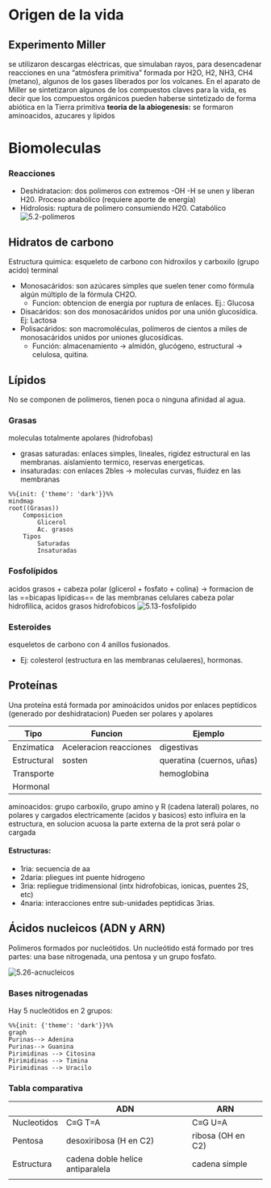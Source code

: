 # Origen de la vida
## Experimento Miller
se utilizaron descargas eléctricas, que simulaban rayos, para desencadenar reacciones en una “atmósfera primitiva” formada por H2O, H2, NH3, CH4 (metano), algunos de los gases liberados por los volcanes. En el aparato de Miller se sintetizaron algunos de los compuestos claves para la vida, es decir que los compuestos orgánicos pueden haberse sintetizado de forma abiótica en la Tierra primitiva
**teoria de la abiogenesis:** se formaron aminoacidos, azucares y lipidos	

# Biomoleculas
### Reacciones
- Deshidratacion: dos polimeros con extremos -OH -H se unen y liberan H20. Proceso anabólico (requiere aporte de energía)
- Hidrolosis: ruptura de polimero consumiendo H20. Catabólico
![5.2-polimeros](attachments/5.2-polimeros.png)
## Hidratos de carbono
Estructura quimica: esqueleto de carbono con hidroxilos y carboxilo (grupo acido) terminal
 - Monosacáridos:  son azúcares simples que suelen tener como fórmula algún múltiplo de la fórmula CH2O. 
	 - Funcion: obtencion de energia por ruptura de enlaces. Ej.: Glucosa
-  Disacáridos: son dos monosacáridos unidos por una unión glucosídica. Ej: Lactosa 
- Polisacáridos: son macromoléculas, polímeros de cientos a miles de monosacáridos unidos por uniones glucosídicas. 
	- Función: almacenamiento -> almidón, glucógeno,  estructural -> celulosa, quitina.

## Lípidos

No se componen de polímeros, tienen poca o ninguna afinidad al agua.
### Grasas
moleculas totalmente apolares (hidrofobas)
- grasas saturadas: enlaces simples, lineales, rigidez estructural en las membranas. aislamiento termico, reservas energeticas.
- insaturadas: con enlaces 2bles -> moleculas curvas, fluidez en las membranas
```mermaid
%%{init: {'theme': 'dark'}}%%
mindmap
root((Grasas))
	Composicion
		Glicerol
		Ac. grasos
	Tipos
		Saturadas
		Insaturadas

```
### Fosfolípidos
acidos grasos + cabeza polar (glicerol + fosfato + colina) -> formacion de las ==bicapas lipidicas== de las membranas celulares
cabeza polar hidrofilica, acidos grasos hidrofobicos
![5.13-fosfolipido](attachments/5.13-fosfolipido.png)
### Esteroides
esqueletos de carbono con 4 anillos fusionados.
- Ej: colesterol (estructura en las membranas celulaeres), hormonas.
## Proteínas
Una proteína está formada por aminoácidos unidos por enlaces peptídicos (generado por deshidratacion)
Pueden ser polares y apolares

| Tipo        | Funcion                | Ejemplo                   |
| ----------- | ---------------------- | ------------------------- |
| Enzimatica  | Aceleracion reacciones | digestivas                |
| Estructural | sosten                 | queratina (cuernos, uñas) |
| Transporte  |                        | hemoglobina               |
| Hormonal    |                        |                           |
aminoacidos:
grupo carboxilo, grupo amino y R (cadena lateral)
polares, no polares y cargados electricamente (acidos y basicos)
esto influira en la estructura, en solucion acuosa  la parte externa de la prot será polar o cargada

#### Estructuras:
- 1ria: secuencia de aa
- 2daria: pliegues int puente hidrogeno 
- 3ria: repliegue tridimensional (intx hidrofobicas, ionicas, puentes 2S, etc)
- 4naria: interacciones entre sub-unidades peptidicas 3rias.

## Ácidos nucleicos (ADN y ARN)
Polimeros formados por nucleótidos. Un nucleótido está formado por tres partes:  una base nitrogenada, una pentosa y un grupo fosfato.

![5.26-acnucleicos](attachments/5.26-acnucleicos.png)
### Bases nitrogenadas
Hay 5 nucleótidos en 2 grupos:
```mermaid
%%{init: {'theme': 'dark'}}%%
graph
Purinas--> Adenina
Purinas--> Guanina
Pirimidinas --> Citosina
Pirimidinas --> Timina
Pirimidinas --> Uracilo
```
### Tabla comparativa
|             | ADN                              | ARN               |
| ----------- | -------------------------------- | ----------------- |
| Nucleotidos | C≡G T=A                          | C≡G U=A           |
| Pentosa     | desoxiribosa (H en C2)           | ribosa (OH en C2) |
| Estructura  | cadena doble helice antiparalela | cadena simple     |
|             |                                  |                   |


